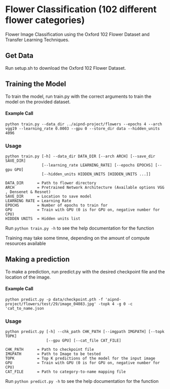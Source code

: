 # Flower Classification (102 different flower categories)
Flower Image Classification using the Oxford 102 Flower Dataset and Transfer Learning Techniques. 

## Get Data
Run setup.sh to download the Oxford 102 Flower Dataset. 

##  Training the Model
To train the model, run train.py with the correct arguments to train the model on the provided dataset.

#### Example Call

```
python train.py --data_dir ../aipnd-project/flowers --epochs 4 --arch vgg19 --learning_rate 0.0003 --gpu 0 --store_dir data --hidden_units 4096
```

### Usage
```
python train.py [-h] --data_dir DATA_DIR [--arch ARCH] [--save_dir SAVE_DIR]
                [--learning_rate LEARNING_RATE] [--epochs EPOCHS] [--gpu GPU]
                [--hidden_units HIDDEN_UNITS [HIDDEN_UNITS ...]]

DATA_DIR      = Path to flower directory 
ARCH          = Pretrained Network Architecture (Available options VGG , Densenet & Resnet)
SAVE_DIR      = Location to save model 
LEARNING RATE = Learning Rate 
EPOCHS        = Number of epochs to train for
GPU           = Train with GPU (0 is for GPU on, negative number for CPU)
HIDDEN UNITS  = Hidden units list
```

Run ```python train.py -h``` to see the help documentation for the function

Training may take some timne, depending on the amount of compute resources available 

##  Making a prediction 
To make a prediction, run predict.py with the desired checkpoint file and the location of the image.


#### Example Call

```
python predict.py -p data/checkpoint.pth -f 'aipnd-project/flowers/test/29/image_04083.jpg' -topk 4 -g 0 -c 'cat_to_name.json
```

### Usage
```
python predict.py [-h] --chk_path CHK_PATH [--imgpath IMGPATH] [--topk TOPK]
                  [--gpu GPU] [--cat_file CAT_FILE]

CHK_PATH      = Path to checkpoint file 
IMGPATH       = Path to Image to be tested 
TOPK          = Top K predictions of the model for the input image
GPU           = Train with GPU (0 is for GPU on, negative number for CPU)
CAT_FILE      = Path to category-to-name mapping file
```

Run ```python predict.py -h``` to see the help documentation for the function
